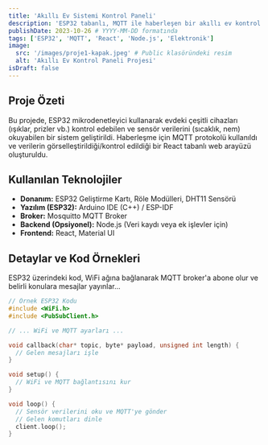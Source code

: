 ```yaml
---
title: 'Akıllı Ev Sistemi Kontrol Paneli'
description: 'ESP32 tabanlı, MQTT ile haberleşen bir akıllı ev kontrol paneli arayüzü.'
publishDate: 2023-10-26 # YYYY-MM-DD formatında
tags: ['ESP32', 'MQTT', 'React', 'Node.js', 'Elektronik']
image:
  src: '/images/proje1-kapak.jpeg' # Public klasöründeki resim
  alt: 'Akıllı Ev Kontrol Paneli Projesi'
isDraft: false
---
```


## Proje Özeti

Bu projede, ESP32 mikrodenetleyici kullanarak evdeki çeşitli cihazları (ışıklar, prizler vb.) kontrol edebilen ve sensör verilerini (sıcaklık, nem) okuyabilen bir sistem geliştirildi. Haberleşme için MQTT protokolü kullanıldı ve verilerin görselleştirildiği/kontrol edildiği bir React tabanlı web arayüzü oluşturuldu.

## Kullanılan Teknolojiler

*   **Donanım:** ESP32 Geliştirme Kartı, Röle Modülleri, DHT11 Sensörü
*   **Yazılım (ESP32):** Arduino IDE (C++) / ESP-IDF
*   **Broker:** Mosquitto MQTT Broker
*   **Backend (Opsiyonel):** Node.js (Veri kaydı veya ek işlevler için)
*   **Frontend:** React, Material UI

## Detaylar ve Kod Örnekleri

ESP32 üzerindeki kod, WiFi ağına bağlanarak MQTT broker'a abone olur ve belirli konulara mesajlar yayınlar...

```cpp
// Örnek ESP32 Kodu
#include <WiFi.h>
#include <PubSubClient.h>

// ... WiFi ve MQTT ayarları ...

void callback(char* topic, byte* payload, unsigned int length) {
  // Gelen mesajları işle
}

void setup() {
  // WiFi ve MQTT bağlantısını kur
}

void loop() {
  // Sensör verilerini oku ve MQTT'ye gönder
  // Gelen komutları dinle
  client.loop();
}